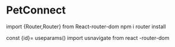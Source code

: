 # PetConnect


import {Router,Router} from React-router-dom
npm i router install

const {id}= useparams()
import usnavigate from react -router-dom
<Route path="/PetConnect-Backend">
<Link to = {`/profile/${profile.id}`} class>